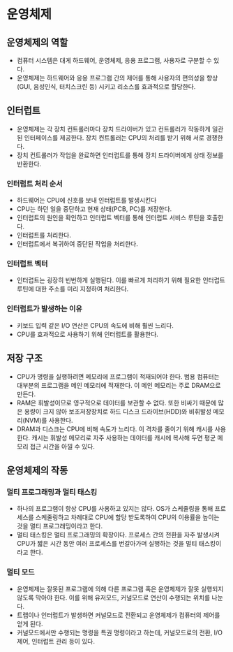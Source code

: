 # 운영체제

## 운영체제의 역할
- 컴퓨터 시스템은 대게 하드웨어, 운영체제, 응용 프로그램, 사용자로 구분할 수 있다.
- 운영체제는 하드웨어와 응용 프로그램 간의 제어를 통해 사용자의 편의성을 향상(GUI, 음성인식, 터치스크린 등) 시키고 리소스를 효과적으로 할당한다.

## 인터럽트
- 운영체제는 각 장치 컨트롤러마다 장치 드라이버가 있고 컨트롤러가 작동하게 일관된 인터페이스를 제공한다. 장치 컨트롤러는 CPU의 처리를 받기 위해 서로 경쟁한다.
- 장치 컨트롤러가 작업을 완료하면 인터럽트를 통해 장치 드라이버에게 상태 정보를 반환한다.

### 인터럽트 처리 순서
- 하드웨어는 CPU에 신호를 보내 인터럽트를 발생시킨다
- CPU는 하던 일을 중단하고 현재 상태(PCB, PC)를 저장한다.
- 인터럽트의 원인을 확인하고 인터럽트 벡터를 통해 인터럽트 서비스 루틴을 호출한다.
- 인터럽트를 처리한다.
- 인터럽트에서 복귀하여 중단된 작업을 처리한다.

### 인터럽트 벡터
- 인터럽트는 굉장히 빈번하게 실행된다. 이를 빠르게 처리하기 위해 필요한 인터럽트 루틴에 대한 주소를 미리 지정하여 처리한다.

### 인터럽트가 발생하는 이유
- 키보드 입력 같은 I/O 연산은 CPU의 속도에 비해 훨씬 느리다.
- CPU를 효과적으로 사용하기 위해 인터럽트를 활용한다.

## 저장 구조
- CPU가 명령을 실행하려면 메모리에 프로그램이 적재되어야 한다. 범용 컴퓨터는 대부분의 프로그램을 메인 메모리에 적재한다. 이 메인 메모리는 주로 DRAM으로 만든다.
- RAM은 휘발성이므로 영구적으로 데이터를 보관할 수 없다. 또한 비싸기 때문에 많은 용량이 크지 않아 보조저장장치로 하드 디스크 드라이브(HDD)와 비휘발성 메모리(NVM)를 사용한다.
- DRAM과 디스크는 CPU에 비해 속도가 느리다. 이 격차를 줄이기 위해 캐시를 사용한다. 캐시는 휘발성 메모리로 자주 사용하는 데이터를 캐시에 복사해 두면 평균 메모리 접근 시간을 아낄 수 있다.

## 운영체제의 작동
### 멀티 프로그래밍과 멀티 태스킹
- 하나의 프로그램이 항상 CPU를 사용하고 있지는 않다. OS가 스케줄링을 통해 프로세스를 스케줄링하고 차례대로 CPU에 할당 받도록하여 CPU의 이용률을 높이는 것을 멀티 프로그래밍이라고 한다.
- 멀티 태스킹은 멀티 프로그래밍의 확장이다. 프로세스 간의 전환을 자주 발생시켜 CPU가 짧은 시간 동안 여러 프로세스를 번갈아가며 실행하는 것을 멀티 태스킹이라고 한다.

### 멀티 모드
- 운영체제는 잘못된 프로그램에 의해 다른 프로그램 혹은 운영체제가 잘못 실행되지 않도록 막아야 한다. 이를 위해 유저모드, 커널모드로 연산이 수행되는 위치를 나눈다.
- 트랩이나 인터럽트가 발생하면 커널모드로 전환되고 운영체제가 컴퓨터의 제어를 얻게 된다. 
- 커널모드에서만 수행되는 명령을 특권 명령이라고 하는데, 커널모드로의 전환, I/O제어, 인터럽트 관리 등이 있다.